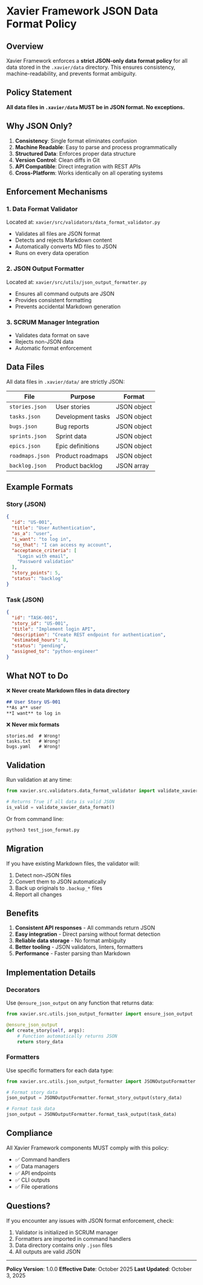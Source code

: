 # Xavier Framework JSON Data Format Policy

## Overview

Xavier Framework enforces a **strict JSON-only data format policy** for all data stored in the `.xavier/data` directory. This ensures consistency, machine-readability, and prevents format ambiguity.

## Policy Statement

**All data files in `.xavier/data` MUST be in JSON format. No exceptions.**

## Why JSON Only?

1. **Consistency**: Single format eliminates confusion
2. **Machine Readable**: Easy to parse and process programmatically
3. **Structured Data**: Enforces proper data structure
4. **Version Control**: Clean diffs in Git
5. **API Compatible**: Direct integration with REST APIs
6. **Cross-Platform**: Works identically on all operating systems

## Enforcement Mechanisms

### 1. Data Format Validator
Located at: `xavier/src/validators/data_format_validator.py`

- Validates all files are JSON format
- Detects and rejects Markdown content
- Automatically converts MD files to JSON
- Runs on every data operation

### 2. JSON Output Formatter
Located at: `xavier/src/utils/json_output_formatter.py`

- Ensures all command outputs are JSON
- Provides consistent formatting
- Prevents accidental Markdown generation

### 3. SCRUM Manager Integration
- Validates data format on save
- Rejects non-JSON data
- Automatic format enforcement

## Data Files

All data files in `.xavier/data/` are strictly JSON:

| File | Purpose | Format |
|------|---------|--------|
| `stories.json` | User stories | JSON object |
| `tasks.json` | Development tasks | JSON object |
| `bugs.json` | Bug reports | JSON object |
| `sprints.json` | Sprint data | JSON object |
| `epics.json` | Epic definitions | JSON object |
| `roadmaps.json` | Product roadmaps | JSON object |
| `backlog.json` | Product backlog | JSON array |

## Example Formats

### Story (JSON)
```json
{
  "id": "US-001",
  "title": "User Authentication",
  "as_a": "user",
  "i_want": "to log in",
  "so_that": "I can access my account",
  "acceptance_criteria": [
    "Login with email",
    "Password validation"
  ],
  "story_points": 5,
  "status": "backlog"
}
```

### Task (JSON)
```json
{
  "id": "TASK-001",
  "story_id": "US-001",
  "title": "Implement login API",
  "description": "Create REST endpoint for authentication",
  "estimated_hours": 8,
  "status": "pending",
  "assigned_to": "python-engineer"
}
```

## What NOT to Do

❌ **Never create Markdown files in data directory**
```markdown
## User Story US-001
**As a** user
**I want** to log in
```

❌ **Never mix formats**
```
stories.md  # Wrong!
tasks.txt   # Wrong!
bugs.yaml   # Wrong!
```

## Validation

Run validation at any time:

```python
from xavier.src.validators.data_format_validator import validate_xavier_data_format

# Returns True if all data is valid JSON
is_valid = validate_xavier_data_format()
```

Or from command line:
```bash
python3 test_json_format.py
```

## Migration

If you have existing Markdown files, the validator will:
1. Detect non-JSON files
2. Convert them to JSON automatically
3. Back up originals to `.backup_*` files
4. Report all changes

## Benefits

1. **Consistent API responses** - All commands return JSON
2. **Easy integration** - Direct parsing without format detection
3. **Reliable data storage** - No format ambiguity
4. **Better tooling** - JSON validators, linters, formatters
5. **Performance** - Faster parsing than Markdown

## Implementation Details

### Decorators
Use `@ensure_json_output` on any function that returns data:

```python
from xavier.src.utils.json_output_formatter import ensure_json_output

@ensure_json_output
def create_story(self, args):
    # Function automatically returns JSON
    return story_data
```

### Formatters
Use specific formatters for each data type:

```python
from xavier.src.utils.json_output_formatter import JSONOutputFormatter

# Format story data
json_output = JSONOutputFormatter.format_story_output(story_data)

# Format task data
json_output = JSONOutputFormatter.format_task_output(task_data)
```

## Compliance

All Xavier Framework components MUST comply with this policy:
- ✅ Command handlers
- ✅ Data managers
- ✅ API endpoints
- ✅ CLI outputs
- ✅ File operations

## Questions?

If you encounter any issues with JSON format enforcement, check:
1. Validator is initialized in SCRUM manager
2. Formatters are imported in command handlers
3. Data directory contains only `.json` files
4. All outputs are valid JSON

---

**Policy Version**: 1.0.0
**Effective Date**: October 2025
**Last Updated**: October 3, 2025